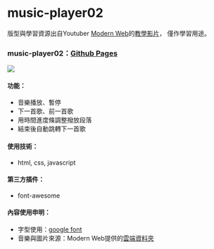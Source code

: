 # music-player02
版型與學習資源出自Youtuber [Modern Web](https://www.youtube.com/channel/UCoygqHsdILWZFlfI5RMC-dw)的[教學影片](https://www.youtube.com/watch?v=Zf_psaJ-wP4)，
僅作學習用途。

### music-player02：[Github Pages](https://joyun25.github.io/music-player02/)
![](https://i.imgur.com/3jVC9hX.png)

#### 功能：
- 音樂播放、暫停
- 下一首歌、前一首歌
- 用時間進度條調整撥放段落
- 結束後自動跳轉下一首歌

#### 使用技術：
- html, css, javascript

#### 第三方插件：
- font-awesome

#### 內容使用申明：
- 字型使用：[google font](https://fonts.google.com/)
- 音樂與圖片來源：Modern Web提供的[雲端資料夾](https://drive.google.com/drive/folders/1xLHnOMpWgOiQLHY6hpUQZ5CKf2MT1Sog?usp=sharing)
